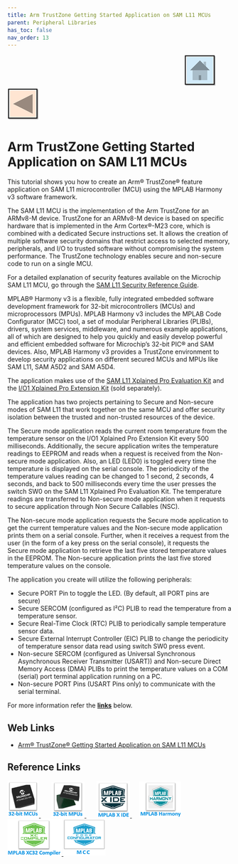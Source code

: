 ```yaml
---
title: Arm TrustZone Getting Started Application on SAM L11 MCUs
parent: Peripheral Libraries
has_toc: false
nav_order: 13
---
```


&nbsp;&nbsp;&nbsp;&nbsp;&nbsp;&nbsp;&nbsp;&nbsp;&nbsp;&nbsp;&nbsp;&nbsp;&nbsp;&nbsp;&nbsp;&nbsp;&nbsp;&nbsp;&nbsp;&nbsp;&nbsp;&nbsp;&nbsp;&nbsp;&nbsp;&nbsp;&nbsp;&nbsp; &nbsp;&nbsp;&nbsp;&nbsp;&nbsp;&nbsp;&nbsp;&nbsp;&nbsp;&nbsp;&nbsp;&nbsp;&nbsp;&nbsp;&nbsp;&nbsp;&nbsp;&nbsp;&nbsp;&nbsp;&nbsp;&nbsp;&nbsp;&nbsp;&nbsp;&nbsp;&nbsp;&nbsp;&nbsp;&nbsp;&nbsp;&nbsp;&nbsp;&nbsp;&nbsp;&nbsp;&nbsp;&nbsp;&nbsp;&nbsp;&nbsp;&nbsp;&nbsp;&nbsp;&nbsp;&nbsp;&nbsp;&nbsp;&nbsp;&nbsp;&nbsp;&nbsp;&nbsp;&nbsp;&nbsp;&nbsp;&nbsp;&nbsp;&nbsp;&nbsp;&nbsp;&nbsp;&nbsp;&nbsp;&nbsp;&nbsp;&nbsp;&nbsp;&nbsp;&nbsp;&nbsp;&nbsp;[<img src="../../r_images/quick_home.png" title="Home">](../../../readme.md) [<img src="../../r_images/quick_back.png"  title="Back">](../readme.md)
# Arm TrustZone Getting Started Application on SAM L11 MCUs

This tutorial shows you how to create an Arm® TrustZone® feature application on SAM L11 microcontroller (MCU) using the MPLAB Harmony v3 software framework.

The SAM L11 MCU is the implementation of the Arm TrustZone for an ARMv8-M device. TrustZone for an ARMv8-M device is based on specific hardware that is implemented in the Arm Cortex®-M23 core, which is combined with a dedicated Secure instructions set. It allows the creation of multiple software security domains that restrict access to selected memory, peripherals, and I/O to trusted software without compromising the system performance. The TrustZone technology enables secure and non-secure code to run on a single MCU.

For a detailed explanation of security features available on the Microchip SAM L11 MCU, go through the [SAM L11 Security Reference Guide](http://ww1.microchip.com/downloads/en/AppNotes/SAM-L11-Security-ReferenceGuide-AN-DS70005365A.pdf).

MPLAB® Harmony v3 is a flexible, fully integrated embedded software development framework for 32-bit microcontrollers (MCUs) and microprocessors (MPUs). MPLAB Harmony v3 includes the MPLAB Code Configurator (MCC) tool, a set of modular Peripheral Libraries (PLIBs), drivers, system services, middleware, and numerous example applications, all of which are designed to help you quickly and easily develop powerful and efficient embedded software for Microchip’s 32-bit PIC® and SAM devices. Also, MPLAB Harmony v3 provides a TrustZone environment to develop security applications on different secured MCUs and MPUs like SAM L11, SAM A5D2 and SAM A5D4.

The application makes use of the [SAM L11 Xplained Pro Evaluation Kit](https://www.microchip.com/en-us/development-tool/DM320205) and the [I/O1 Xplained Pro Extension Kit](https://www.microchip.com/en-us/development-tool/ATIO1-XPRO) (sold separately).

The application has two projects pertaining to Secure and Non-secure modes of SAM L11 that work together on the same MCU and offer security isolation between the trusted and non-trusted resources of the device.

The Secure mode application reads the current room temperature from the temperature sensor on the I/O1 Xplained Pro Extension Kit every 500 milliseconds. Additionally, the secure application writes the temperature readings to EEPROM and reads when a request is received from the Non-secure mode application. Also, an LED (LED0) is toggled every time the temperature is displayed on the serial console. The periodicity of the temperature values reading can be changed to 1 second, 2 seconds, 4 seconds, and back to 500 milliseconds every time the user presses the switch SW0 on the SAM L11 Xplained Pro Evaluation Kit. The temperature readings are transferred to Non-secure mode application when it requests to secure application through Non Secure Callables (NSC).

The Non-secure mode application requests the Secure mode application to get the current temperature values and the Non-secure mode application prints them on a serial console. Further, when it receives a request from the user (in the form of a key press on the serial console), it requests the Secure mode application to retrieve the last five stored temperature values in the EEPROM. The Non-secure application prints the last five stored temperature values on the console.

The application you create will utilize the following peripherals:

- Secure PORT Pin to toggle the LED. (By default, all PORT pins are secure)
- Secure SERCOM (configured as I²C) PLIB to read the temperature from a temperature sensor.
- Secure Real-Time Clock (RTC) PLIB to periodically sample temperature sensor data.
- Secure External Interrupt Controller (EIC) PLIB to change the periodicity of temperature sensor data read using switch SW0 press event.
- Non-secure SERCOM (configured as Universal Synchronous Asynchronous Receiver Transmitter (USART)) and Non-secure Direct Memory Access (DMA) PLIBs to print the temperature values on a COM (serial) port terminal application running on a PC.
- Non-secure PORT Pins (USART Pins only) to communicate with the serial terminal.

For more information refer the **[links](#Web-Links)** below.

## <a id="Web-Links"> </a>
## Web Links

- <a href="https://developerhelp.microchip.com/xwiki/bin/view/software-tools/harmony/saml11-trustzone-getting-started-training-module/" target="_blank">Arm® TrustZone® Getting Started Application on SAM L11 MCUs </a>



## Reference Links
[<a href="https://www.microchip.com/design-centers/32-bit" target="_blank"> <img src="../../r_images/32_bit_mcus.png"> </a>]()  &nbsp; &nbsp; &nbsp; [<a href="https://www.microchip.com/design-centers/32-bit-mpus" target="_blank"> <img src="../../r_images/32_bit_mpus.png"> </a>]()  &nbsp; &nbsp; &nbsp; [<a href="https://www.microchip.com/mplab/mplab-x-ide" target="_blank"> <img src="../../r_images/mplab_x_ide.png"> </a>]()  &nbsp; &nbsp; [<a href="https://www.microchip.com/mplab/mplab-harmony" target="_blank"> <img src="../../r_images/mplab_harmony.png"> </a>]() [<a href="https://www.microchip.com/mplab/compilers" target="_blank"> <img src="../../r_images/mplab_compiler.png"> </a>]() [<a href="https://www.microchip.com/en-us/tools-resources/configure/mplab-code-configurator" target="_blank"> <img src="../../r_images/mcc_harmony.png"> </a>]()
